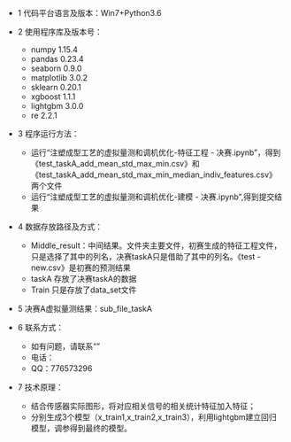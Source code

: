 - 1 代码平台语言及版本：Win7+Python3.6
- 2 使用程序库及版本号：
    - numpy  1.15.4
    - pandas  0.23.4
    - seaborn  0.9.0
    - matplotlib  3.0.2
    - sklearn  0.20.1
    - xgboost  1.1.1
    - lightgbm  3.0.0
    - re  2.2.1
- 3 程序运行方法：
    - 运行“注塑成型工艺的虚拟量测和调机优化-特征工程 - 决赛.ipynb”，得到《test_taskA_add_mean_std_max_min.csv》和《test_taskA_add_mean_std_max_min_median_indiv_features.csv》两个文件
    - 运行“注塑成型工艺的虚拟量测和调机优化-建模 - 决赛.ipynb”,得到提交结果
- 4 数据存放路径及方式：
    - Middle_result：中间结果。文件夹主要文件，初赛生成的特征工程文件，只是选择了其中的列名，决赛taskA只是借助了其中的列名。《test - new.csv》是初赛的预测结果
    - taskA 存放了决赛taskA的数据
    - Train 只是存放了data_set文件

- 5 决赛A虚拟量测结果：sub_file_taskA

- 6 联系方式：
    - 如有问题，请联系“”
    - 电话：
    - QQ：776573296

- 7 技术原理：
    - 结合传感器实际图形，将对应相关信号的相关统计特征加入特征；
    - 分别生成3个模型（x_train1,x_train2,x_train3），利用lightgbm建立回归模型，调参得到最终的模型。
